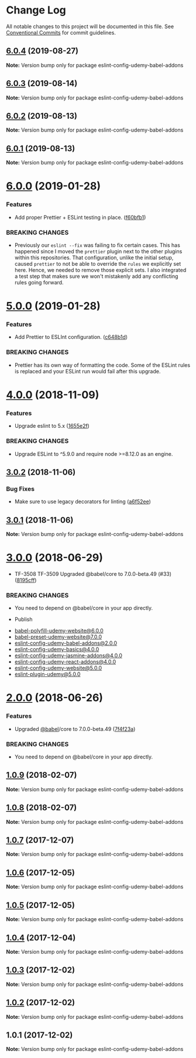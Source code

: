 # Change Log

All notable changes to this project will be documented in this file.
See [Conventional Commits](https://conventionalcommits.org) for commit guidelines.

## [6.0.4](https://github.com/udemy/js-tooling/compare/eslint-config-udemy-babel-addons@6.0.3...eslint-config-udemy-babel-addons@6.0.4) (2019-08-27)

**Note:** Version bump only for package eslint-config-udemy-babel-addons





## [6.0.3](https://github.com/udemy/js-tooling/compare/eslint-config-udemy-babel-addons@6.0.0...eslint-config-udemy-babel-addons@6.0.3) (2019-08-14)

**Note:** Version bump only for package eslint-config-udemy-babel-addons





## [6.0.2](https://github.com/udemy/js-tooling/compare/eslint-config-udemy-babel-addons@6.0.0...eslint-config-udemy-babel-addons@6.0.2) (2019-08-13)

**Note:** Version bump only for package eslint-config-udemy-babel-addons





## [6.0.1](https://github.com/udemy/js-tooling/compare/eslint-config-udemy-babel-addons@6.0.0...eslint-config-udemy-babel-addons@6.0.1) (2019-08-13)

**Note:** Version bump only for package eslint-config-udemy-babel-addons





 <a name="6.0.0"></a>
# [6.0.0](https://github.com/udemy/js-tooling/compare/eslint-config-udemy-babel-addons@5.0.0...eslint-config-udemy-babel-addons@6.0.0) (2019-01-28)


### Features

* Add proper Prettier + ESLint testing in place. ([f60bfb1](https://github.com/udemy/js-tooling/commit/f60bfb1))


### BREAKING CHANGES

* Previously our `eslint --fix` was failing to fix certain cases. This has happened since I moved the `prettier` plugin next to the other plugins within this repositories. That configuration, unlike the initial setup, caused `prettier` to not be able to override the `rules` we explicitly set here. Hence, we needed to remove those explicit sets. I also integrated a test step that makes sure we won't mistakenly add any conflicting rules going forward.




 <a name="5.0.0"></a>
# [5.0.0](https://github.com/udemy/js-tooling/compare/eslint-config-udemy-babel-addons@4.0.0...eslint-config-udemy-babel-addons@5.0.0) (2019-01-28)


### Features

* Add Prettier to ESLInt configuration. ([c648b1d](https://github.com/udemy/js-tooling/commit/c648b1d))


### BREAKING CHANGES

* Prettier has its own way of formatting the code. Some of the ESLint rules is replaced and your ESLint run would fail after this upgrade.




<a name="4.0.0"></a>
# [4.0.0](https://github.com/udemy/js-tooling/compare/eslint-config-udemy-babel-addons@3.0.2...eslint-config-udemy-babel-addons@4.0.0) (2018-11-09)


### Features

* Upgrade eslint to 5.x ([1655e2f](https://github.com/udemy/js-tooling/commit/1655e2f))


### BREAKING CHANGES

* Upgrade ESLint to ^5.9.0 and require node >=8.12.0 as an engine.




<a name="3.0.2"></a>
## [3.0.2](https://github.com/udemy/js-tooling/compare/eslint-config-udemy-babel-addons@3.0.1...eslint-config-udemy-babel-addons@3.0.2) (2018-11-06)


### Bug Fixes

* Make sure to use legacy decorators for linting ([a6f52ee](https://github.com/udemy/js-tooling/commit/a6f52ee))




<a name="3.0.1"></a>
## [3.0.1](https://github.com/udemy/js-tooling/compare/eslint-config-udemy-babel-addons@3.0.0...eslint-config-udemy-babel-addons@3.0.1) (2018-11-06)




**Note:** Version bump only for package eslint-config-udemy-babel-addons

<a name="3.0.0"></a>
# [3.0.0](https://github.com/udemy/js-tooling/compare/eslint-config-udemy-babel-addons@1.0.9...eslint-config-udemy-babel-addons@3.0.0) (2018-06-29)


* TF-3508 TF-3509 Upgraded @babel/core to 7.0.0-beta.49 (#33) ([8195cff](https://github.com/udemy/js-tooling/commit/8195cff))


### BREAKING CHANGES

* You need to depend on @babel/core in your app directly.

* Publish

- babel-polyfill-udemy-website@6.0.0
- babel-preset-udemy-website@7.0.0
- eslint-config-udemy-babel-addons@2.0.0
- eslint-config-udemy-basics@4.0.0
- eslint-config-udemy-jasmine-addons@4.0.0
- eslint-config-udemy-react-addons@4.0.0
- eslint-config-udemy-website@5.0.0
- eslint-plugin-udemy@5.0.0




<a name="2.0.0"></a>
# [2.0.0](https://github.com/udemy/js-tooling/compare/eslint-config-udemy-babel-addons@1.0.9...eslint-config-udemy-babel-addons@2.0.0) (2018-06-26)


### Features

* Upgraded [@babel](https://github.com/babel)/core to 7.0.0-beta.49 ([7f4f23a](https://github.com/udemy/js-tooling/commit/7f4f23a))


### BREAKING CHANGES

* You need to depend on @babel/core in your app directly.




<a name="1.0.9"></a>
## [1.0.9](https://github.com/udemy/js-tooling/compare/eslint-config-udemy-babel-addons@1.0.8...eslint-config-udemy-babel-addons@1.0.9) (2018-02-07)




**Note:** Version bump only for package eslint-config-udemy-babel-addons

<a name="1.0.8"></a>
## [1.0.8](https://github.com/udemy/js-tooling/compare/eslint-config-udemy-babel-addons@1.0.7...eslint-config-udemy-babel-addons@1.0.8) (2018-02-07)




**Note:** Version bump only for package eslint-config-udemy-babel-addons

<a name="1.0.7"></a>
## [1.0.7](https://github.com/udemy/js-tooling/compare/eslint-config-udemy-babel-addons@1.0.6...eslint-config-udemy-babel-addons@1.0.7) (2017-12-07)




**Note:** Version bump only for package eslint-config-udemy-babel-addons

<a name="1.0.6"></a>
## [1.0.6](https://github.com/udemy/js-tooling/compare/eslint-config-udemy-babel-addons@1.0.5...eslint-config-udemy-babel-addons@1.0.6) (2017-12-05)




**Note:** Version bump only for package eslint-config-udemy-babel-addons

<a name="1.0.5"></a>
## [1.0.5](https://github.com/udemy/js-tooling/compare/eslint-config-udemy-babel-addons@1.0.4...eslint-config-udemy-babel-addons@1.0.5) (2017-12-05)




**Note:** Version bump only for package eslint-config-udemy-babel-addons

<a name="1.0.4"></a>
## [1.0.4](https://github.com/udemy/js-tooling/compare/eslint-config-udemy-babel-addons@1.0.3...eslint-config-udemy-babel-addons@1.0.4) (2017-12-04)




**Note:** Version bump only for package eslint-config-udemy-babel-addons

<a name="1.0.3"></a>
## [1.0.3](https://github.com/udemy/js-tooling/compare/eslint-config-udemy-babel-addons@1.0.2...eslint-config-udemy-babel-addons@1.0.3) (2017-12-02)




**Note:** Version bump only for package eslint-config-udemy-babel-addons

<a name="1.0.2"></a>
## [1.0.2](https://github.com/udemy/js-tooling/compare/eslint-config-udemy-babel-addons@1.0.1...eslint-config-udemy-babel-addons@1.0.2) (2017-12-02)




**Note:** Version bump only for package eslint-config-udemy-babel-addons

<a name="1.0.1"></a>
## 1.0.1 (2017-12-02)




**Note:** Version bump only for package eslint-config-udemy-babel-addons

